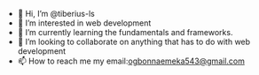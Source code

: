 - 👋 Hi, I’m @tiberius-ls
- 👀 I’m interested in web development
- 🌱 I’m currently learning the fundamentals and frameworks.
- 💞️ I’m looking to collaborate on anything that has to do with web development
- 📫 How to reach me my email:ogbonnaemeka543@gmail.com
                     

<!---
tiberius-ls/tiberius-ls is a ✨ special ✨ repository because its `README.md` (this file) appears on your GitHub profile.
You can click the Preview link to take a look at your changes.
--->
